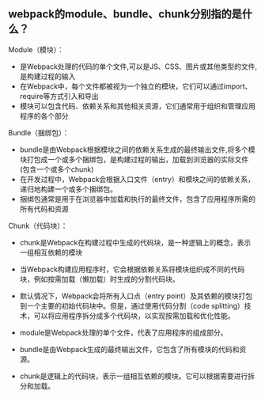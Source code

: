 ## webpack的module、bundle、chunk分别指的是什么？
Module（模块）：
  - 是Webpack处理的代码的单个文件,可以是JS、CSS、图片或其他类型的文件,是构建过程的输入
  - 在Webpack中，每个文件都被视为一个独立的模块，它们可以通过import、require等方式引入和导出
  - 模块可以包含代码、依赖关系和其他相关资源，它们通常用于组织和管理应用程序的各个部分

Bundle（捆绑包）：
  - bundle是由Webpack根据模块之间的依赖关系生成的最终输出文件,将多个模块打包成一个或多个捆绑包，是构建过程的输出，加载到浏览器的实际文件(包含一个或多个chunk)
  - 在开发过程中，Webpack会根据入口文件（entry）和模块之间的依赖关系，递归地构建一个或多个捆绑包。
  - 捆绑包通常是用于在浏览器中加载和执行的最终文件，包含了应用程序所需的所有代码和资源

Chunk（代码块）：
  - chunk是Webpack在构建过程中生成的代码块，是一种逻辑上的概念，表示一组相互依赖的模块
  - 当Webpack构建应用程序时，它会根据依赖关系将模块组织成不同的代码块，例如按需加载（懒加载）时生成的分割代码块。
  - 默认情况下，Webpack会将所有入口点（entry point）及其依赖的模块打包到一个主要的初始代码块中。但是，通过使用代码分割（code splitting）技术，可以将应用程序拆分成多个代码块，以实现按需加载和优化性能。


- module是Webpack处理的单个文件，代表了应用程序的组成部分。
- bundle是由Webpack生成的最终输出文件，它包含了所有模块的代码和资源。
- chunk是逻辑上的代码块，表示一组相互依赖的模块。它可以根据需要进行拆分和加载。